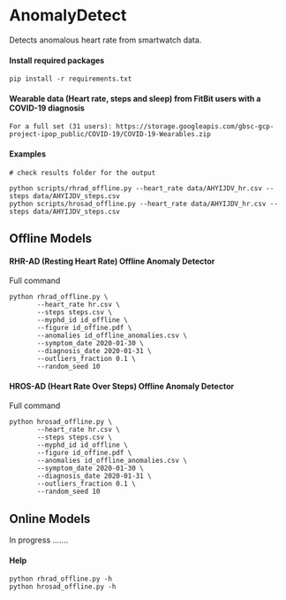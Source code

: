 # AnomalyDetect
Detects anomalous heart rate from smartwatch data.


#### Install required packages

```
pip install -r requirements.txt
```

#### Wearable data (Heart rate, steps and sleep) from FitBit users with a COVID-19 diagnosis

```
For a full set (31 users): https://storage.googleapis.com/gbsc-gcp-project-ipop_public/COVID-19/COVID-19-Wearables.zip
```

#### Examples

```
# check results folder for the output

python scripts/rhrad_offline.py --heart_rate data/AHYIJDV_hr.csv --steps data/AHYIJDV_steps.csv
python scripts/hrosad_offline.py --heart_rate data/AHYIJDV_hr.csv --steps data/AHYIJDV_steps.csv
```

## Offline Models 

#### RHR-AD (Resting Heart Rate) Offline Anomaly Detector

Full command 
```
python rhrad_offline.py \
       --heart_rate hr.csv \
       --steps steps.csv \
       --myphd_id id_offline \
       --figure id_offine.pdf \
       --anomalies id_offline_anomalies.csv \
       --symptom_date 2020-01-30 \
       --diagnosis_date 2020-01-31 \
       --outliers_fraction 0.1 \
       --random_seed 10 
 ```
 

#### HROS-AD (Heart Rate Over Steps) Offline Anomaly Detector

Full command 
```
python hrosad_offline.py \
       --heart_rate hr.csv \
       --steps steps.csv \
       --myphd_id id_offline \
       --figure id_offine.pdf \
       --anomalies id_offline_anomalies.csv \
       --symptom_date 2020-01-30 \
       --diagnosis_date 2020-01-31 \
       --outliers_fraction 0.1 \
       --random_seed 10 
 ```

## Online Models

In progress .......

#### Help
```
python rhrad_offline.py -h
python hrosad_offline.py -h
```
